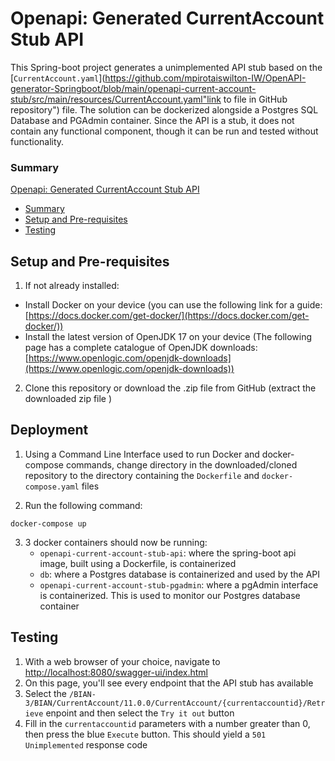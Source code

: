 # Openapi: Generated CurrentAccount Stub API
 
This Spring-boot project generates a unimplemented API stub based on the [`CurrentAccount.yaml`](https://github.com/mpirotaiswilton-IW/OpenAPI-generator-Springboot/blob/main/openapi-current-account-stub/src/main/resources/CurrentAccount.yaml"link to file in GitHub repository") file. The solution can be dockerized alongside a Postgres SQL Database and PGAdmin container. Since the API is a stub, it does not contain any functional component, though it can be run and tested without functionality. 

### Summary

[Openapi: Generated CurrentAccount Stub API](#openapi-generated-currentaccount-stub-api)
* [Summary](#summary)
* [Setup and Pre-requisites](#setup-and-pre-requisites)
* [Testing](#testing)

## Setup and Pre-requisites

1. If not already installed:

-  Install Docker on your device (you can use the following link for a guide: [https://docs.docker.com/get-docker/](https://docs.docker.com/get-docker/))
- Install the latest version of OpenJDK 17 on your device (The following page has a complete catalogue of OpenJDK downloads: [https://www.openlogic.com/openjdk-downloads](https://www.openlogic.com/openjdk-downloads))

2. Clone this repository or download the .zip file from GitHub (extract the downloaded zip file )

## Deployment

1. Using a Command Line Interface used to run Docker and docker-compose commands, change directory in the downloaded/cloned repository to the directory containing the `Dockerfile` and `docker-compose.yaml` files

2. Run the following command: 

```
docker-compose up
```

3. 3 docker containers should now be running:
    * `openapi-current-account-stub-api`: where the spring-boot api image, built using a Dockerfile, is containerized
    * `db`: where a Postgres database is containerized and used by the API
    * `openapi-current-account-stub-pgadmin`: where a pgAdmin interface is containerized. This is used to monitor our Postgres database container

## Testing

1. With a web browser of your choice, navigate to <http://localhost:8080/swagger-ui/index.html>
2. On this page, you'll see every endpoint that the API stub has available
3. Select the `/BIAN-3/BIAN/CurrentAccount/11.0.0/CurrentAccount/{currentaccountid}/Retrieve` enpoint and then select the `Try it out` button
4. Fill in the `currentaccountid` parameters with a number greater than 0, then press the blue `Execute` button. This should yield a `501 Unimplemented` response code